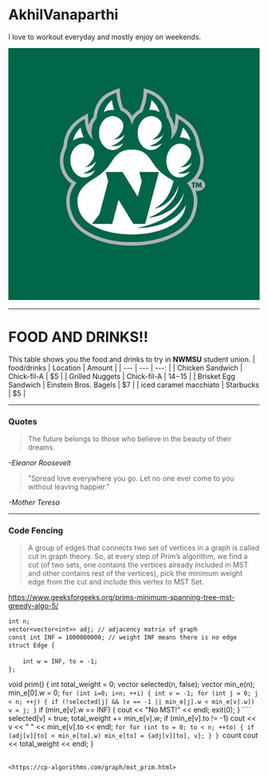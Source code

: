 # AkhilVanaparthi
I love to workout everyday and mostly enjoy on weekends.


![Photo](/NWMSU.jpg)
*************************************************************
# FOOD AND DRINKS!!
This table shows you the food and drinks to try in **NWMSU** student union.
| food/drinks | Location | Amount |
| --- | --- | ---: |
| Chicken Sandwich | Chick-fil-A | $5 |
| Grilled Nuggets | Chick-fil-A | $14-$15 |
| Brisket Egg Sandwich | Einstein Bros. Bagels | $7 |
| iced caramel macchiato | Starbucks | $5 |

****************************************************
### Quotes


> The future belongs to those who believe in the beauty of their dreams. 

 *-Eleanor Roosevelt*

 

> "Spread love everywhere you go. Let no one ever come to you without leaving happier."

 *-Mother Teresa*
 

 *************************************************
 ### Code Fencing

 

 > A group of edges that connects two set of vertices in a graph is called cut in graph theory. So, at every step of Prim’s algorithm, we find a cut (of two sets, one contains the vertices already included in MST and other contains rest of the vertices), pick the minimum weight edge from the cut and include this vertex to MST Set.

 <https://www.geeksforgeeks.org/prims-minimum-spanning-tree-mst-greedy-algo-5/>

```int
int n;
vector<vector<int>> adj; // adjacency matrix of graph
const int INF = 1000000000; // weight INF means there is no edge
struct Edge {
    
    int w = INF, to = -1;
};
```
void prim() {
    int total_weight = 0;
    vector<bool> selected(n, false);
    vector<Edge> min_e(n);
    min_e[0].w = 0;
    ```
    for (int i=0; i<n; ++i) {
        int v = -1;
        for (int j = 0; j < n; ++j) {
            if (!selected[j] && (v == -1 || min_e[j].w < min_e[v].w))
                v = j;
        }
        ```
        if (min_e[v].w == INF) {
            cout << "No MST!" << endl;
            exit(0);
        }
        ````
        selected[v] = true;
        total_weight += min_e[v].w;
        if (min_e[v].to != -1)
            cout << v << " " << min_e[v].to << endl;
        ```for
        for (int to = 0; to < n; ++to) {
            if (adj[v][to] < min_e[to].w)
                min_e[to] = {adj[v][to], v};
        }
    }
    ```count
    cout << total_weight << endl;
}
```

<https://cp-algorithms.com/graph/mst_prim.html>













